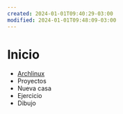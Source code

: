 ```yaml
---
created: 2024-01-01T09:40:29-03:00
modified: 2024-01-01T09:48:09-03:00
---
```


# Inicio

- [Archlinux](Archlinux.md)
- Proyectos
- Nueva casa
- Ejercicio
- Dibujo
